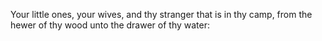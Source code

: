 Your little ones, your wives, and thy stranger that is in thy camp, from the hewer of thy wood unto the drawer of thy water:
